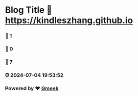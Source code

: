 # Blog Title :link: https://kindleszhang.github.io 
### :page_facing_up: [1](https://kindleszhang.github.io/tag.html) 
### :speech_balloon: 0 
### :hibiscus: 7 
### :alarm_clock: 2024-07-04 19:53:52 
### Powered by :heart: [Gmeek](https://github.com/Meekdai/Gmeek)
